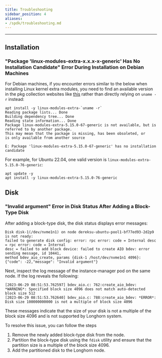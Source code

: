 ```yaml
---
title: Troubleshooting
sidebar_position: 4
aliases:
- /spdk/troubleshooting.md
---
```



---

## Installation

### "Package 'linux-modules-extra-x.x.x-x-generic' Has No Installation Candidate" Error During Installation on Debian Machines

For Debian machines, if you encounter errors similar to the below when installing Linux kernel extra modules, you need to find an available version in the pkg collection websites like [this](https://pkgs.org/search/?q=linux-modules-extra) rather than directly relying on `uname -r` instead:
```log
apt install -y linux-modules-extra-`uname -r`
Reading package lists... Done
Building dependency tree... Done
Reading state information... Done
Package linux-modules-extra-5.15.0-67-generic is not available, but is referred to by another package.
This may mean that the package is missing, has been obsoleted, or
is only available from another source

E: Package 'linux-modules-extra-5.15.0-67-generic' has no installation candidate
```

For example, for Ubuntu 22.04, one valid version is `linux-modules-extra-5.15.0-76-generic`:
```shell
apt update -y
apt install -y linux-modules-extra-5.15.0-76-generic
```

## Disk

### "Invalid argument" Error in Disk Status After Adding a Block-Type Disk

After adding a block-type disk, the disk status displays error messages:
```
Disk disk-1(/dev/nvme1n1) on node dereksu-ubuntu-pool1-bf77ed93-2d2p9 is not ready: 
failed to generate disk config: error: rpc error: code = Internal desc = rpc error: code = Internal 
desc = failed to add block device: failed to create AIO bdev: error sending message, id 10441, 
method bdev_aio_create, params {disk-1 /host/dev/nvme1n1 4096}: {"code": -22,"message": "Invalid argument"}
```

Next, inspect the log message of the instance-manager pod on the same node. If the log reveals the following:
```
[2023-06-29 08:51:53.762597] bdev_aio.c: 762:create_aio_bdev: *WARNING*: Specified block size 4096 does not match auto-detected block size 512
[2023-06-29 08:51:53.762640] bdev_aio.c: 788:create_aio_bdev: *ERROR*: Disk size 100000000000 is not a multiple of block size 4096
```
These messages indicate that the size of your disk is not a multiple of the block size 4096 and is not supported by Longhorn system.

To resolve this issue, you can follow the steps
1. Remove the newly added block-type disk from the node.
2. Partition the block-type disk using the `fdisk` utility and ensure that the partition size is a multiple of the block size 4096.
3. Add the partitioned disk to the Longhorn node.

